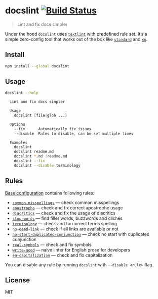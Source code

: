 # docslint [![Build Status][travis-image]][travis-url]

> Lint and fix docs simpler

Under the hood `docslint` uses [`textlint`][textlint] with predefined rule set. It’s a simple zero-config tool that works out of the box like [`standard`][standard] and [`xo`][xo].

## Install

```sh
npm install --global docslint
```

## Usage

```sh
docslint --help

  Lint and fix docs simpler

  Usage
    docslint [file|glob ...]

  Options
    --fix      Automatically fix issues
    --disable  Rules to disable, can be set multiple times

  Examples
    docslint
    docslint readme.md
    docslint *.md !readme.md
    docslint --fix
    docslint --disable terminology
```

## Rules

[Base configuration](https://github.com/andrepolischuk/docslint/blob/master/lib/createConfig.js#L19-L33) contains following rules:

* [`common-misspellings`](https://github.com/io-monad/textlint-rule-common-misspellings) — check common misspellings
* [`apostrophe`](https://github.com/sapegin/textlint-rule-apostrophe) — check and fix correct apostrophe usage
* [`diacritics`](https://github.com/sapegin/textlint-rule-diacritics) — check and fix the usage of diacritics
* [`stop-words`](https://github.com/sapegin/textlint-rule-stop-words) — find filler words, buzzwords and clichés
* [`terminology`](https://github.com/sapegin/textlint-rule-terminology) — check and fix correct terms spelling
* [`no-dead-link`](https://github.com/nodaguti/textlint-rule-no-dead-link) — check if all links are available or not
* [`no-start-duplicated-conjunction`](https://github.com/azu/textlint-rule-no-start-duplicated-conjunction) — check no start with duplicated conjunction
* [`real-symbols`](https://github.com/andrepolischuk/textlint-rule-real-symbols) — check and fix symbols
* [`write-good`](https://github.com/nodaguti/textlint-rule-write-good) — naive linter for English prose for developers
* [`en-capitalization`](https://github.com/textlint-rule/textlint-rule-en-capitalization) — check and fix capitalization

You can disable any rule by running `docslint` with `--disable <rule>` flag.

## License

MIT

[travis-url]: https://travis-ci.org/andrepolischuk/docslint
[travis-image]: https://travis-ci.org/andrepolischuk/docslint.svg?branch=master

[textlint]: https://github.com/textlint/textlint
[standard]: https://github.com/standard/standard
[xo]: https://github.com/sindresorhus/xo
